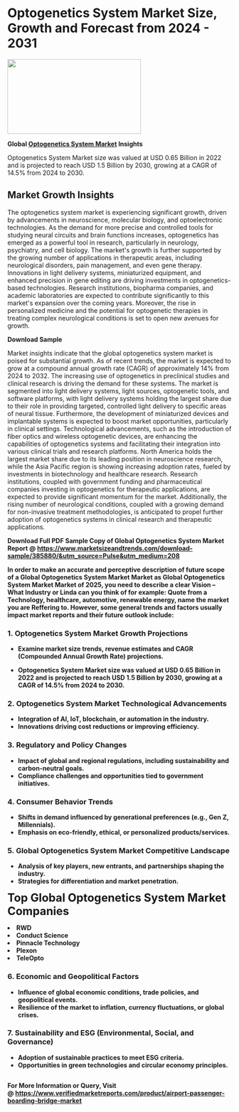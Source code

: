 <H1>Optogenetics System Market Size, Growth and Forecast from 2024 - 2031</H1><img class="aligncenter size-medium wp-image-584254" src="https://thirdeyenews.in/wp-content/uploads/2024/09/Global-Market-Research-300x168.jpeg" alt="" width="300" height="168" /><p><strong>Global&nbsp;<a href="https://www.marketsizeandtrends.com/download-sample/385880/&amp;utm_source=Pulse&amp;utm_medium=208">Optogenetics System Market</a> Insights</strong></p><p>Optogenetics System Market size was valued at USD 0.65 Billion in 2022 and is projected to reach USD 1.5 Billion by 2030, growing at a CAGR of 14.5% from 2024 to 2030.</p><p><h2>Market Growth Insights</h2> <p>The optogenetics system market is experiencing significant growth, driven by advancements in neuroscience, molecular biology, and optoelectronic technologies. As the demand for more precise and controlled tools for studying neural circuits and brain functions increases, optogenetics has emerged as a powerful tool in research, particularly in neurology, psychiatry, and cell biology. The market's growth is further supported by the growing number of applications in therapeutic areas, including neurological disorders, pain management, and even gene therapy. Innovations in light delivery systems, miniaturized equipment, and enhanced precision in gene editing are driving investments in optogenetics-based technologies. Research institutions, biopharma companies, and academic laboratories are expected to contribute significantly to this market's expansion over the coming years. Moreover, the rise in personalized medicine and the potential for optogenetic therapies in treating complex neurological conditions is set to open new avenues for growth.</p> <p><strong>Download Sample</strong></p> <p>Market insights indicate that the global optogenetics system market is poised for substantial growth. As of recent trends, the market is expected to grow at a compound annual growth rate (CAGR) of approximately 14% from 2024 to 2032. The increasing use of optogenetics in preclinical studies and clinical research is driving the demand for these systems. The market is segmented into light delivery systems, light sources, optogenetic tools, and software platforms, with light delivery systems holding the largest share due to their role in providing targeted, controlled light delivery to specific areas of neural tissue. Furthermore, the development of miniaturized devices and implantable systems is expected to boost market opportunities, particularly in clinical settings. Technological advancements, such as the introduction of fiber optics and wireless optogenetic devices, are enhancing the capabilities of optogenetics systems and facilitating their integration into various clinical trials and research platforms. North America holds the largest market share due to its leading position in neuroscience research, while the Asia Pacific region is showing increasing adoption rates, fueled by investments in biotechnology and healthcare research. Research institutions, coupled with government funding and pharmaceutical companies investing in optogenetics for therapeutic applications, are expected to provide significant momentum for the market. Additionally, the rising number of neurological conditions, coupled with a growing demand for non-invasive treatment methodologies, is anticipated to propel further adoption of optogenetics systems in clinical research and therapeutic applications.</p> <p><strong></p><p><span class=""><strong>Download Full PDF Sample Copy of Global Optogenetics System Market Report</strong> @ <a href="https://www.marketsizeandtrends.com/download-sample/385880/&amp;utm_source=Pulse&amp;utm_medium=208" target="_blank">https://www.marketsizeandtrends.com/download-sample/385880/&amp;utm_source=Pulse&amp;utm_medium=208</a></span></p><p>In order to make an accurate and perceptive description of future scope of a Global&nbsp;Optogenetics System Market Market as Global&nbsp;Optogenetics System Market Market of 2025, you need to describe a clear Vision &ndash; What Industry or Linda can you think of for example: Quote from a Technology, healthcare, automotive, renewable energy, name the market you are Reffering to. However, some general trends and factors usually impact market reports and their future outlook include:</p><h3>1.&nbsp;<strong>Optogenetics System Market Growth Projections</strong></h3><ul><li>Examine market size trends, revenue estimates and CAGR (Compounded Annual Growth Rate) projections.</li><li><p>Optogenetics System Market size was valued at USD 0.65 Billion in 2022 and is projected to reach USD 1.5 Billion by 2030, growing at a CAGR of 14.5% from 2024 to 2030.</p></li></ul><h3>2.&nbsp;<strong>Optogenetics System Market Technological Advancements</strong></h3><ul><li>Integration of AI, IoT, blockchain, or automation in the industry.</li><li>Innovations driving cost reductions or improving efficiency.</li></ul><h3>3.&nbsp;<strong>Regulatory and Policy Changes</strong></h3><ul><li>Impact of global and regional regulations, including sustainability and carbon-neutral goals.</li><li>Compliance challenges and opportunities tied to government initiatives.</li></ul><h3>4.&nbsp;<strong>Consumer Behavior Trends</strong></h3><ul><li>Shifts in demand influenced by generational preferences (e.g., Gen Z, Millennials).</li><li>Emphasis on eco-friendly, ethical, or personalized products/services.</li></ul><h3>5.&nbsp;<strong>Global Optogenetics System Market Competitive Landscape</strong></h3><ul><li>Analysis of key players, new entrants, and partnerships shaping the industry.</li><li>Strategies for differentiation and market penetration.</li></ul><p data-pm-slice="1 1 []"><span style="color: inherit; font-family: inherit; font-size: 25px;">Top Global Optogenetics System Market Companies</span></p><div class="" data-test-id=""><p><li>RWD</li><li> Conduct Science</li><li> Pinnacle Technology</li><li> Plexon</li><li> TeleOpto</li></p></div><h3>6.&nbsp;<strong>Economic and Geopolitical Factors</strong></h3><ul><li>Influence of global economic conditions, trade policies, and geopolitical events.</li><li>Resilience of the market to inflation, currency fluctuations, or global crises.</li></ul><h3>7.&nbsp;<strong>Sustainability and ESG (Environmental, Social, and Governance)</strong></h3><ul><li>Adoption of sustainable practices to meet ESG criteria.</li><li>Opportunities in green technologies and circular economy principles.</li></ul><h2><strong style="font-size: 14px;">For More Information or Query, Visit @&nbsp;</strong><a style="background-color: #ffffff; font-size: 14px;" href="https://www.marketsizeandtrends.com/report/optogenetics-system-market/" target="_blank">https://www.verifiedmarketreports.com/product/airport-passenger-boarding-bridge-market</a></h2>
